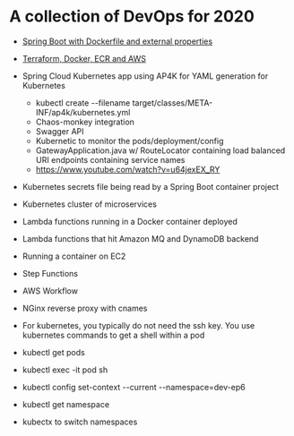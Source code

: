 # A collection of DevOps for 2020 

- [Spring Boot with Dockerfile and external properties](spring-boot-dockerfile.md)

- [Terraform, Docker, ECR and AWS](terraform_docker_ecr_aws.md)

- Spring Cloud Kubernetes app using AP4K for YAML generation for Kubernetes
  - kubectl create --filename target/classes/META-INF/ap4k/kubernetes.yml
  - Chaos-monkey integration
  - Swagger API
  - Kubernetic to monitor the pods/deployment/config
  - GatewayApplication.java w/ RouteLocator containing load balanced URI endpoints containing service names
  - https://www.youtube.com/watch?v=u64jexEX_RY

- Kubernetes secrets file being read by a Spring Boot container project

- Kubernetes cluster of microservices

- Lambda functions running in a Docker container deployed

- Lambda functions that hit Amazon MQ and DynamoDB backend

- Running a container on EC2

- Step Functions

- AWS Workflow

- NGinx reverse proxy with cnames


- For kubernetes, you typically do not need the ssh key. You use kubernetes commands to get a shell within a pod
- kubectl get pods
- kubectl exec -it pod sh
- kubectl config set-context --current --namespace=dev-ep6
- kubectl get namespace
- kubectx to switch namespaces
